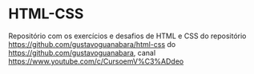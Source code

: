 # HTML-CSS
Repositório com os exercícios e desafios de HTML e CSS do  repositório https://github.com/gustavoguanabara/html-css do https://github.com/gustavoguanabara, canal https://www.youtube.com/c/CursoemV%C3%ADdeo
